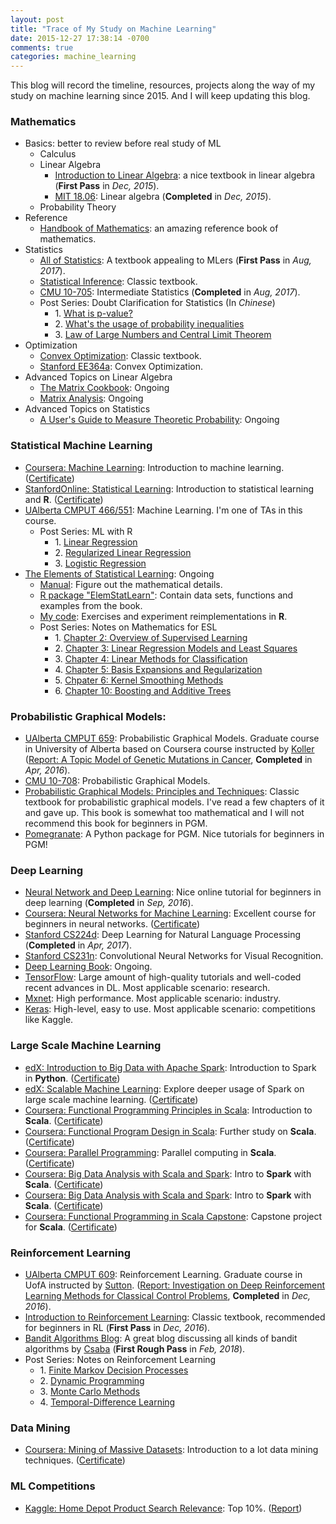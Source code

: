 ```yaml
---
layout: post
title: "Trace of My Study on Machine Learning"
date: 2015-12-27 17:38:14 -0700
comments: true
categories: machine_learning
---
```


This blog will record the timeline, resources, projects along the way of my study on machine learning since 2015. And I will keep updating this blog.

### Mathematics

- Basics: better to review before real study of ML
    - Calculus
	- Linear Algebra
		- [Introduction to Linear Algebra](http://math.mit.edu/~gs/linearalgebra/): a nice textbook in linear algebra (**First Pass** in *Dec, 2015*).
		- [MIT 18.06](https://www.youtube.com/watch?v=ZK3O402wf1c&list=PLE7DDD91010BC51F8): Linear algebra (**Completed** in *Dec, 2015*).
	- Probability Theory
- Reference
	- [Handbook of Mathematics](http://www.springer.com/us/book/9783662462201): an amazing reference book of mathematics.
- Statistics
	- [All of Statistics](http://www.stat.cmu.edu/~larry/all-of-statistics/): A textbook appealing to MLers (**First Pass** in *Aug, 2017*).
	- [Statistical Inference](http://www.amazon.com/Statistical-Inference-George-Casella/dp/0534243126): Classic textbook.
	- [CMU 10-705](http://www.stat.cmu.edu/~larry/=stat705/): Intermediate Statistics (**Completed** in *Aug, 2017*).
	- Post Series: Doubt Clarification for Statistics (In *Chinese*)
		- 1\. [What is p-value?](/blog/2017/07/28/p-value/)
		- 2\. [What's the usage of probability inequalities](/blog/2017/08/09/probability-inequalities/)
		- 3\. [Law of Large Numbers and Central Limit Theorem](/blog/2017/08/17/lln-and-clt/)
- Optimization
	- [Convex Optimization](http://web.stanford.edu/~boyd/cvxbook/): Classic textbook.
	- [Stanford EE364a](http://stanford.edu/class/ee364a/index.html): Convex Optimization.
- Advanced Topics on Linear Algebra
	- [The Matrix Cookbook](http://www2.imm.dtu.dk/pubdb/views/edoc_download.php/3274/pdf/imm3274.pdf): Ongoing
	- [Matrix Analysis](https://www.amazon.ca/Matrix-Analysis-Roger-Horn/dp/0521548233): Ongoing
- Advanced Topics on Statistics
  - [A User's Guide to Measure Theoretic Probability](https://www.amazon.ca/Users-Guide-Measure-Theoretic-Probability/dp/0521002893): Ongoing

<!--more-->

### Statistical Machine Learning

- [Coursera: Machine Learning](https://www.coursera.org/learn/machine-learning): Introduction to machine learning. ([Certificate](/certificates/ml.pdf))
- [StanfordOnline: Statistical Learning](https://lagunita.stanford.edu/courses/HumanitiesandScience/StatLearning/Winter2015/info): Introduction to statistical learning and **R**. ([Certificate](/certificates/sl.pdf)) 
- [UAlberta CMPUT 466/551](https://www.ualberta.ca/computing-science/undergraduate-studies/course-directory/courses/machine-learning): Machine Learning. I'm one of TAs in this course.
	- Post Series: ML with R
		- 1\. [Linear Regression](/blog/2016/08/31/ml-with-r-1-linear-regression/)
		- 2\. [Regularized Linear Regression](/blog/2016/09/14/ml-with-r-2-regularized-linear-regression/)
		- 3\. [Logistic Regression](/blog/2016/09/20/ml-with-r-3-logistic-regression/)
- [The Elements of Statistical Learning](http://statweb.stanford.edu/~tibs/ElemStatLearn/): Ongoing
  - [Manual](http://waxworksmath.com/Authors/G_M/Hastie/hastie.html): Figure out the mathematical details.
  - [R package "ElemStatLearn"](https://cran.r-project.org/web/packages/ElemStatLearn/index.html): Contain data sets, functions and examples from the book.
  - [My code](https://github.com/billy-inn/ElemStatLearn): Exercises and experiment reimplementations in **R**.
  - Post Series: Notes on Mathematics for ESL
    - 1\. [Chapter 2: Overview of Supervised Learning](/blog/2017/09/01/esl-chapter-2/)
    - 2\. [Chapter 3: Linear Regression Models and Least Squares](/blog/2017/09/27/esl-chapter-3/)
    - 3\. [Chapter 4: Linear Methods for Classification](/blog/2017/10/15/esl-chapter-4/)
    - 4\. [Chapter 5: Basis Expansions and Regularization](/blog/2017/10/24/esl-chapter-5/)
    - 5\. [Chpater 6: Kernel Smoothing Methods](/blog/2017/10/27/esl-chapter-6/)
    - 6\. [Chapter 10: Boosting and Additive Trees](/blog/2017/12/14/esl-chapter10/)

### Probabilistic Graphical Models:

- [UAlberta CMPUT 659](https://uofa.ualberta.ca/computing-science/graduate-studies/course-directory/courses/probabilistic-graphical-models): Probabilistic Graphical Models. Graduate course in University of Alberta based on Coursera course instructed by [Koller](http://ai.stanford.edu/users/koller/) ([Report: A Topic Model of Genetic Mutations in Cancer](/papers/cmput659.pdf), **Completed** in *Apr, 2016*).
- [CMU 10-708](http://www.cs.cmu.edu/~epxing/Class/10708-15/lecture.html): Probabilistic Graphical Models.
- [Probabilistic Graphical Models: Principles and Techniques](http://pgm.stanford.edu/): Classic textbook for probabilistic graphical models. I've read a few chapters of it and gave up. This book is somewhat too mathematical and I will not recommend this book for beginners in PGM.
- [Pomegranate](https://github.com/jmschrei/pomegranate): A Python package for PGM. Nice tutorials for beginners in PGM!

### Deep Learning

- [Neural Network and Deep Learning](http://neuralnetworksanddeeplearning.com/index.html): Nice online tutorial for beginners in deep learning (**Completed** in *Sep, 2016*).
- [Coursera: Neural Networks for Machine Learning](https://www.coursera.org/learn/neural-networks): Excellent course for beginners in neural networks. ([Certificate](/certificates/NN4ML.pdf))
- [Stanford CS224d](http://cs224d.stanford.edu/): Deep Learning for Natural Language Processing (**Completed** in *Apr, 2017*).
- [Stanford CS231n](http://vision.stanford.edu/teaching/cs231n/index.html): Convolutional Neural Networks for Visual Recognition.
- [Deep Learning Book](http://www.deeplearningbook.org/): Ongoing.
- [TensorFlow](https://www.tensorflow.org/): Large amount of high-quality tutorials and well-coded recent advances in DL. Most applicable scenario: research.
- [Mxnet](https://github.com/dmlc/mxnet): High performance. Most applicable scenario: industry.
- [Keras](https://keras.io/): High-level, easy to use. Most applicable scenario: competitions like Kaggle.

### Large Scale Machine Learning

- [edX: Introduction to Big Data with Apache Spark](https://courses.edx.org/courses/BerkeleyX/CS100.1x/1T2015/info): Introduction to Spark in **Python**. ([Certificate](/certificates/spark.pdf))
- [edX: Scalable Machine Learning](https://courses.edx.org/courses/BerkeleyX/CS190.1x/1T2015/info): Explore deeper usage of Spark on large scale machine learning. ([Certificate](/certificates/scalableML.pdf))
- [Coursera: Functional Programming Principles in Scala](https://www.coursera.org/learn/progfun1/): Introduction to **Scala**. ([Certificate](/certificates/fpp.pdf))
- [Coursera: Functional Program Design in Scala](https://www.coursera.org/learn/progfun2): Further study on **Scala**. ([Certificate](/certificates/fpd.pdf))
- [Coursera: Parallel Programming](https://www.coursera.org/learn/parprog1): Parallel computing in **Scala**. ([Certificate](/certificates/pp.pdf))
- [Coursera: Big Data Analysis with Scala and Spark](https://www.coursera.org/learn/scala-spark-big-data): Intro to **Spark** with **Scala**. ([Certificate](/certificates/ScalaAndSpark.pdf))
- [Coursera: Big Data Analysis with Scala and Spark](https://www.coursera.org/learn/scala-spark-big-data): Intro to **Spark** with **Scala**. ([Certificate](/certificates/ScalaAndSpark.pdf))
- [Coursera: Functional Programming in Scala Capstone](https://www.coursera.org/learn/scala-capstone): Capstone project for **Scala**. ([Certificate](/certificates/ScalaCapstone.pdf))

### Reinforcement Learning

- [UAlberta CMPUT 609](https://www.ualberta.ca/computing-science/graduate-studies/course-directory/courses/reinforcement-learning-in-ai): Reinforcement Learning. Graduate course in UofA instructed by [Sutton](https://webdocs.cs.ualberta.ca/~sutton/). ([Report: Investigation on Deep Reinforcement Learning Methods for Classical Control Problems](/papers/cmput609.pdf), **Completed** in *Dec, 2016*). 
- [Introduction to Reinforcement Learning](https://webdocs.cs.ualberta.ca/~sutton/book/the-book.html): Classic textbook, recommended for beginners in RL (**First Pass** in *Dec, 2016*).
- [Bandit Algorithms Blog](http://banditalgs.com/): A great blog discussing all kinds of bandit algorithms by [Csaba](https://sites.ualberta.ca/~szepesva/) (**First Rough Pass** in *Feb, 2018*).
- Post Series: Notes on Reinforcement Learning
	- 1\. [Finite Markov Decision Processes](/blog/2016/10/05/notes-on-reinforcement-learning-1-finite-markov-decision-processes/)
	- 2\. [Dynamic Programming](/blog/2016/10/06/notes-on-reinforcement-learning-2-dynamic-programming/)
	- 3\. [Monte Carlo Methods](/blog/2016/10/14/notes-on-reinforcement-learning-3-monte-carlo-methods/)
	- 4\. [Temporal-Difference Learning](/blog/2016/10/16/notes-on-reinforcement-learning-4-temporal-difference-learning/)

### Data Mining

- [Coursera: Mining of Massive Datasets](https://www.coursera.org/course/mmds): Introduction to a lot data mining techniques. ([Certificate](/certificates/mmds.pdf))

### ML Competitions

- [Kaggle: Home Depot Product Search Relevance](https://www.kaggle.com/c/home-depot-product-search-relevance): Top 10%. ([Report](/papers/cmput690.pdf))
